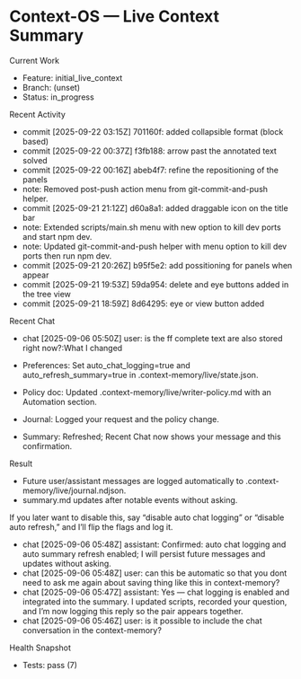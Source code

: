 # Context-OS — Live Context Summary

Current Work
- Feature: initial_live_context
- Branch: (unset)
- Status: in_progress

Recent Activity
- commit [2025-09-22 03:15Z] 701160f: added collapsible format (block based)
- commit [2025-09-22 00:37Z] f3fb188: arrow past the annotated text solved
- commit [2025-09-22 00:16Z] abeb4f7: refine the repositioning of the panels
- note: Removed post-push action menu from git-commit-and-push helper.
- commit [2025-09-21 21:12Z] d60a8a1: added draggable icon on the title bar
- note: Extended scripts/main.sh menu with new option to kill dev ports and start npm dev.
- note: Updated git-commit-and-push helper with menu option to kill dev ports then run npm dev.
- commit [2025-09-21 20:26Z] b95f5e2: add possitioning for panels when appear
- commit [2025-09-21 19:53Z] 59da954: delete and eye buttons added in the tree view
- commit [2025-09-21 18:59Z] 8d64295: eye or view button added

Recent Chat
- chat [2025-09-06 05:50Z] user: is the ff complete text are also stored right now?:What I changed

- Preferences: Set auto_chat_logging=true and auto_refresh_summary=true in .context-memory/live/state.json.
- Policy doc: Updated .context-memory/live/writer-policy.md with an Automation section.
- Journal: Logged your request and the policy change.
- Summary: Refreshed; Recent Chat now shows your message and this confirmation.

Result

- Future user/assistant messages are logged automatically to .context-memory/live/journal.ndjson.
- summary.md updates after notable events without asking.

If you later want to disable this, say “disable auto chat logging” or “disable auto refresh,” and I’ll flip the
flags and log it.

- chat [2025-09-06 05:48Z] assistant: Confirmed: auto chat logging and auto summary refresh enabled; I will persist future messages and updates without asking.
- chat [2025-09-06 05:48Z] user: can this be automatic so that you dont need to ask me again about saving thing like this in context-memory?
- chat [2025-09-06 05:47Z] assistant: Yes — chat logging is enabled and integrated into the summary. I updated scripts, recorded your question, and I’m now logging this reply so the pair appears together.
- chat [2025-09-06 05:46Z] user: is it possible to include the chat conversation in the context-memory?

Health Snapshot
- Tests: pass (7)
